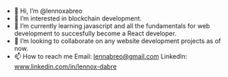 - 👋 Hi, I’m @lennoxabreo
- 👀 I’m interested in blockchain development.
- 🌱 I’m currently learning javascript and all the fundamentals for web development to succesfully become a React developer. 
- 💞️ I’m looking to collaborate on any website development projects as of now.
- 📫 How to reach me 
Email: lennabreo@gmail.com 
LinkedIn: www.linkedin.com/in/lennox-dabre

<!---
lennoxabreo/lennoxabreo is a ✨ special ✨ repository because its `README.md` (this file) appears on your GitHub profile.
You can click the Preview link to take a look at your changes.
--->
